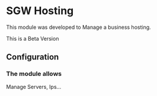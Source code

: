 # SGW Hosting

This module was developed to Manage a business hosting. 

This is a Beta Version

## Configuration

### The module allows

Manage Servers, Ips...
